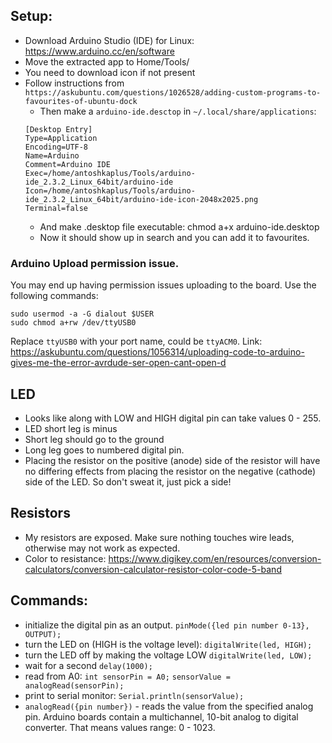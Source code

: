 ## Setup:
* Download Arduino Studio (IDE) for Linux: https://www.arduino.cc/en/software
* Move the extracted app to Home/Tools/
* You need to download icon if not present
* Follow instructions from 
`https://askubuntu.com/questions/1026528/adding-custom-programs-to-favourites-of-ubuntu-dock`
	* Then make a `arduino-ide.desctop` in `~/.local/share/applications`:
    ```
    [Desktop Entry]
    Type=Application
    Encoding=UTF-8
    Name=Arduino
    Comment=Arduino IDE
    Exec=/home/antoshkaplus/Tools/arduino-ide_2.3.2_Linux_64bit/arduino-ide
    Icon=/home/antoshkaplus/Tools/arduino-ide_2.3.2_Linux_64bit/arduino-ide-icon-2048x2025.png
    Terminal=false
    ```
	* And make .desktop file executable: chmod a+x arduino-ide.desktop
	* Now it should show up in search and you can add it to favourites.

### Arduino Upload permission issue.
You may end up having permission issues uploading to the board.
Use the following commands:
```
sudo usermod -a -G dialout $USER  
sudo chmod a+rw /dev/ttyUSB0
```
Replace `ttyUSB0` with your port name, could be `ttyACM0`.
Link: https://askubuntu.com/questions/1056314/uploading-code-to-arduino-gives-me-the-error-avrdude-ser-open-cant-open-d


## LED
* Looks like along with LOW and HIGH digital pin can take values 0 - 255.
* LED short leg is minus
* Short leg should go to the ground
* Long leg goes to numbered digital pin.
* Placing the resistor on the positive (anode) side of the resistor will have no differing effects from placing the resistor on the negative (cathode) side of the LED. 
  So don't sweat it, just pick a side!

## Resistors
* My resistors are exposed. Make sure nothing touches wire leads, otherwise may not work as expected.
* Color to resistance: https://www.digikey.com/en/resources/conversion-calculators/conversion-calculator-resistor-color-code-5-band




## Commands:
* initialize the digital pin as an output.
`pinMode({led pin number 0-13}, OUTPUT);`     
* turn the LED on (HIGH is the voltage level):
`digitalWrite(led, HIGH);`       
* turn the LED off by making the voltage LOW
`digitalWrite(led, LOW);` 
* wait for a second
`delay(1000);` 
* read from A0: `int sensorPin = A0;`
```sensorValue = analogRead(sensorPin);```
* print to serial monitor:
`Serial.println(sensorValue);`
* `analogRead({pin number})` - reads the value from the specified analog pin. 
  Arduino boards contain a multichannel, 10-bit analog to digital converter.
  That means values range: 0 - 1023.